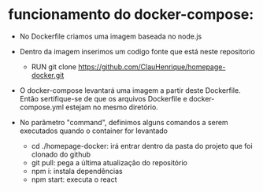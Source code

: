 # funcionamento do docker-compose:

- No Dockerfile criamos uma imagem baseada no node.js
- Dentro da imagem inserimos um codigo fonte que está neste repositorio
  - RUN git clone https://github.com/ClauHenrique/homepage-docker.git

- O docker-compose levantará uma imagem a partir deste Dockerfile. Então sertifique-se de que os arquivos Dockerfile e docker-compose.yml estejam no mesmo diretório.
- No parâmetro "command", definimos alguns comandos a serem executados quando o container for levantado
  - cd ./homepage-docker: irá entrar dentro da pasta do projeto que foi clonado do github
  - git pull: pega a última atualização do repositório
  - npm i: instala dependências
  - npm start: executa o react
